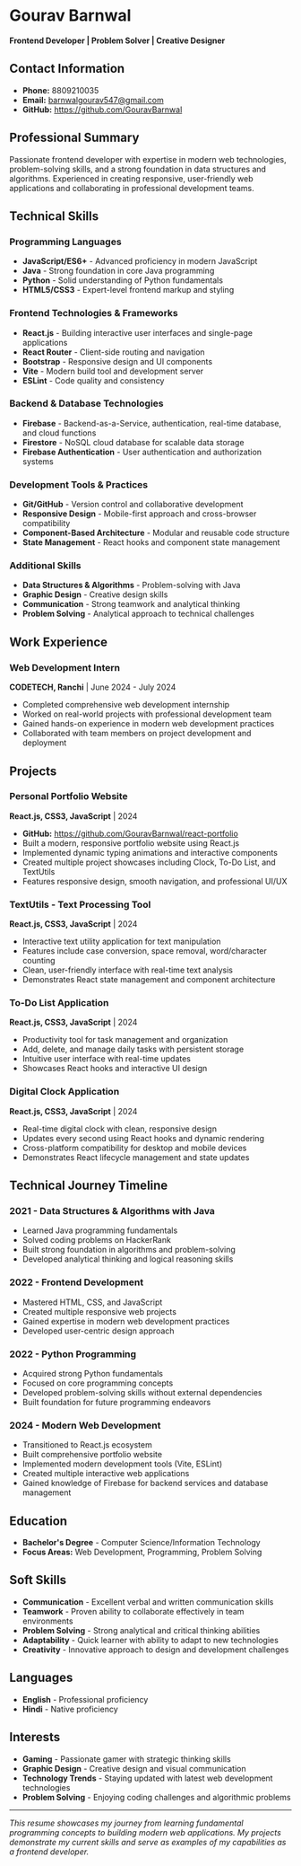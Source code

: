 # Gourav Barnwal
**Frontend Developer | Problem Solver | Creative Designer**

## Contact Information
- **Phone:** 8809210035
- **Email:** barnwalgourav547@gmail.com
- **GitHub:** https://github.com/GouravBarnwal

## Professional Summary
Passionate frontend developer with expertise in modern web technologies, problem-solving skills, and a strong foundation in data structures and algorithms. Experienced in creating responsive, user-friendly web applications and collaborating in professional development teams.

## Technical Skills

### Programming Languages
- **JavaScript/ES6+** - Advanced proficiency in modern JavaScript
- **Java** - Strong foundation in core Java programming
- **Python** - Solid understanding of Python fundamentals
- **HTML5/CSS3** - Expert-level frontend markup and styling

### Frontend Technologies & Frameworks
- **React.js** - Building interactive user interfaces and single-page applications
- **React Router** - Client-side routing and navigation
- **Bootstrap** - Responsive design and UI components
- **Vite** - Modern build tool and development server
- **ESLint** - Code quality and consistency

### Backend & Database Technologies
- **Firebase** - Backend-as-a-Service, authentication, real-time database, and cloud functions
- **Firestore** - NoSQL cloud database for scalable data storage
- **Firebase Authentication** - User authentication and authorization systems

### Development Tools & Practices
- **Git/GitHub** - Version control and collaborative development
- **Responsive Design** - Mobile-first approach and cross-browser compatibility
- **Component-Based Architecture** - Modular and reusable code structure
- **State Management** - React hooks and component state management

### Additional Skills
- **Data Structures & Algorithms** - Problem-solving with Java
- **Graphic Design** - Creative design skills
- **Communication** - Strong teamwork and analytical thinking
- **Problem Solving** - Analytical approach to technical challenges

## Work Experience

### Web Development Intern
**CODETECH, Ranchi** | June 2024 - July 2024
- Completed comprehensive web development internship
- Worked on real-world projects with professional development team
- Gained hands-on experience in modern web development practices
- Collaborated with team members on project development and deployment

## Projects

### Personal Portfolio Website
**React.js, CSS3, JavaScript** | 2024
- **GitHub:** https://github.com/GouravBarnwal/react-portfolio
- Built a modern, responsive portfolio website using React.js
- Implemented dynamic typing animations and interactive components
- Created multiple project showcases including Clock, To-Do List, and TextUtils
- Features responsive design, smooth navigation, and professional UI/UX

### TextUtils - Text Processing Tool
**React.js, CSS3, JavaScript** | 2024
- Interactive text utility application for text manipulation
- Features include case conversion, space removal, word/character counting
- Clean, user-friendly interface with real-time text analysis
- Demonstrates React state management and component architecture

### To-Do List Application
**React.js, CSS3, JavaScript** | 2024
- Productivity tool for task management and organization
- Add, delete, and manage daily tasks with persistent storage
- Intuitive user interface with real-time updates
- Showcases React hooks and interactive UI design

### Digital Clock Application
**React.js, CSS3, JavaScript** | 2024
- Real-time digital clock with clean, responsive design
- Updates every second using React hooks and dynamic rendering
- Cross-platform compatibility for desktop and mobile devices
- Demonstrates React lifecycle management and state updates

## Technical Journey Timeline

### 2021 - Data Structures & Algorithms with Java
- Learned Java programming fundamentals
- Solved coding problems on HackerRank
- Built strong foundation in algorithms and problem-solving
- Developed analytical thinking and logical reasoning skills

### 2022 - Frontend Development
- Mastered HTML, CSS, and JavaScript
- Created multiple responsive web projects
- Gained expertise in modern web development practices
- Developed user-centric design approach

### 2022 - Python Programming
- Acquired strong Python fundamentals
- Focused on core programming concepts
- Developed problem-solving skills without external dependencies
- Built foundation for future programming endeavors

### 2024 - Modern Web Development
- Transitioned to React.js ecosystem
- Built comprehensive portfolio website
- Implemented modern development tools (Vite, ESLint)
- Created multiple interactive web applications
- Gained knowledge of Firebase for backend services and database management

## Education
- **Bachelor's Degree** - Computer Science/Information Technology
- **Focus Areas:** Web Development, Programming, Problem Solving

## Soft Skills
- **Communication** - Excellent verbal and written communication skills
- **Teamwork** - Proven ability to collaborate effectively in team environments
- **Problem Solving** - Strong analytical and critical thinking abilities
- **Adaptability** - Quick learner with ability to adapt to new technologies
- **Creativity** - Innovative approach to design and development challenges

## Languages
- **English** - Professional proficiency
- **Hindi** - Native proficiency

## Interests
- **Gaming** - Passionate gamer with strategic thinking skills
- **Graphic Design** - Creative design and visual communication
- **Technology Trends** - Staying updated with latest web development technologies
- **Problem Solving** - Enjoying coding challenges and algorithmic problems

---

*This resume showcases my journey from learning fundamental programming concepts to building modern web applications. My projects demonstrate my current skills and serve as examples of my capabilities as a frontend developer.* 